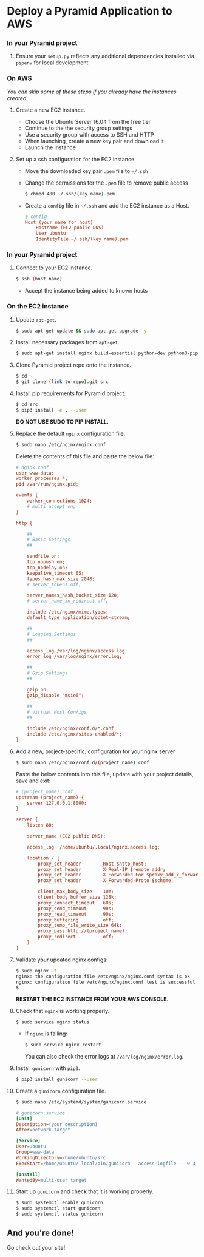 # Deploy a Pyramid Application to AWS

### In your Pyramid project

1. Ensure your `setup.py` reflects any additional dependencies installed via `pipenv` for local development

### On AWS
_You can skip some of these steps if you already have the instances created._

1. Create a new EC2 instance.
     - Choose the Ubuntu Server 16.04 from the free tier
     - Continue to the the security group settings
     - Use a security group with access to SSH and HTTP
     - When launching, create a new key pair and download it
     - Launch the instance

1. Set up a ssh configuration for the EC2 instance.
     - Move the downloaded key pair `.pem` file to `~/.ssh`
     - Change the permissions for the `.pem` file to remove public access

        ```bash
        $ chmod 400 ~/.ssh/(key name).pem
        ```

     - Create a `config` file in `~/.ssh` and add the EC2 instance as a Host.

        ```ini
        # config
        Host (your name for host)
            Hostname (EC2 public DNS)
            User ubuntu
            IdentityFile ~/.ssh/(key name).pem
        ```

### In your Pyramid project

1. Connect to your EC2 instance.

    ```bash
    $ ssh (host name)
    ```

     - Accept the instance being added to known hosts

### On the EC2 instance

1. Update `apt-get`.

    ```bash
    $ sudo apt-get update && sudo apt-get upgrade -y
    ```

1. Install necessary packages from `apt-get`.

    ```bash
    $ sudo apt-get install nginx build-essential python-dev python3-pip -y
    ```

13. Clone Pyramid project repo onto the instance.

    ```bash
    $ cd ~
    $ git clone (link to repo).git src
    ```

14. Install pip requirements for Pyramid project.

    ```bash
    $ cd src
    $ pip3 install -e . --user
    ```

    **DO NOT USE SUDO TO PIP INSTALL.**

17. Replace the default `nginx` configuration file.

    ```bash
    $ sudo nano /etc/nginx/nginx.conf
    ```
    Delete the contents of this file and paste the below file:

    ```ini
    # nginx.conf
    user www-data;
    worker_processes 4;
    pid /var/run/nginx.pid;

    events {
        worker_connections 1024;
        # multi_accept on;
    }

    http {

        ##
        # Basic Settings
        ##

        sendfile on;
        tcp_nopush on;
        tcp_nodelay on;
        keepalive_timeout 65;
        types_hash_max_size 2048;
        # server_tokens off;

        server_names_hash_bucket_size 128;
        # server_name_in_redirect off;

        include /etc/nginx/mime.types;
        default_type application/octet-stream;

        ##
        # Logging Settings
        ##

        access_log /var/log/nginx/access.log;
        error_log /var/log/nginx/error.log;

        ##
        # Gzip Settings
        ##

        gzip on;
        gzip_disable "msie6";

        ##
        # Virtual Host Configs
        ##

        include /etc/nginx/conf.d/*.conf;
        include /etc/nginx/sites-enabled/*;
    }
    ```

1. Add a new, project-specific, configuration for your nginx server
    ```bash
    $ sudo nano /etc/nginx/conf.d/(project_name).conf
    ```
    Paste the below contents into this file, update with your project details, save and exit:
    ```ini
    # (project_name).conf
    upstream (project_name) {
        server 127.0.0.1:8000;
    }

    server {
        listen 80;

        server_name (EC2 public DNS);

        access_log  /home/ubuntu/.local/nginx.access.log;

        location / {
            proxy_set_header        Host $http_host;
            proxy_set_header        X-Real-IP $remote_addr;
            proxy_set_header        X-Forwarded-For $proxy_add_x_forwarded_for;
            proxy_set_header        X-Forwarded-Proto $scheme;

            client_max_body_size    10m;
            client_body_buffer_size 128k;
            proxy_connect_timeout   60s;
            proxy_send_timeout      90s;
            proxy_read_timeout      90s;
            proxy_buffering         off;
            proxy_temp_file_write_size 64k;
            proxy_pass http://(project_name);
            proxy_redirect          off;
        }
    }
    ```

1. Validate your updated nginx configs:
    ```bash
    $ sudo nginx -t
    nginx: the configuration file /etc/nginx/nginx.conf syntax is ok
    nginx: configuration file /etc/nginx/nginx.conf test is successful
    $
    ```

    **RESTART THE EC2 INSTANCE FROM YOUR AWS CONSOLE.**

1. Check that `nginx` is working properly.
    ```bash
    $ sudo service nginx status
    ```

     - If `nginx` is failing:
        ```bash
        $ sudo service nginx restart
        ```

        You can also check the error logs at `/var/log/nginx/error.log`.

1. Install `gunicorn` with `pip3`.
    ```bash
    $ pip3 install gunicorn --user
    ```

1. Create a `gunicorn` configuration file.
    ```bash
    $ sudo nano /etc/systemd/system/gunicorn.service
    ```

    ```ini
    # gunicorn.service
    [Unit]
    Description=(your description)
    After=network.target

    [Service]
    User=ubuntu
    Group=www-data
    WorkingDirectory=/home/ubuntu/src
    ExecStart=/home/ubuntu/.local/bin/gunicorn --access-logfile - -w 3 --paste production.ini

    [Install]
    WantedBy=multi-user.target
    ```

1. Start up `gunicorn` and check that it is working properly.

    ```bash
    $ sudo systemctl enable gunicorn
    $ sudo systemctl start gunicorn
    $ sudo systemctl status gunicorn
    ```

## And you're done!
Go check out your site!
